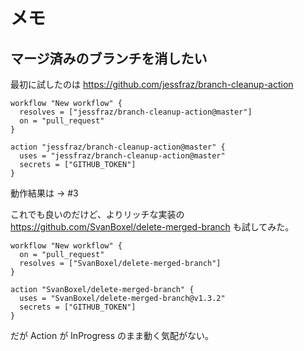 # メモ

## マージ済みのブランチを消したい

最初に試したのは https://github.com/jessfraz/branch-cleanup-action 

```workflow
workflow "New workflow" {
  resolves = ["jessfraz/branch-cleanup-action@master"]
  on = "pull_request"
}

action "jessfraz/branch-cleanup-action@master" {
  uses = "jessfraz/branch-cleanup-action@master"
  secrets = ["GITHUB_TOKEN"]
}
```

動作結果は -> #3

これでも良いのだけど、よりリッチな実装の https://github.com/SvanBoxel/delete-merged-branch も試してみた。

```workflow
workflow "New workflow" {
  on = "pull_request"
  resolves = ["SvanBoxel/delete-merged-branch"]
}

action "SvanBoxel/delete-merged-branch" {
  uses = "SvanBoxel/delete-merged-branch@v1.3.2"
  secrets = ["GITHUB_TOKEN"]
}
```

だが Action が InProgress のまま動く気配がない。


